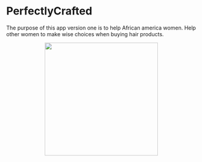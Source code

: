 # PerfectlyCrafted
The purpose of this app version one is to help African america women. Help other women to make wise choices when buying hair products.  
<p align= "center" >
<img src="https://github.com/Ashlirankin18/PerfectlyCrafted/blob/master/Perfectly%20Crafted.gif" width= "300">
</p>
